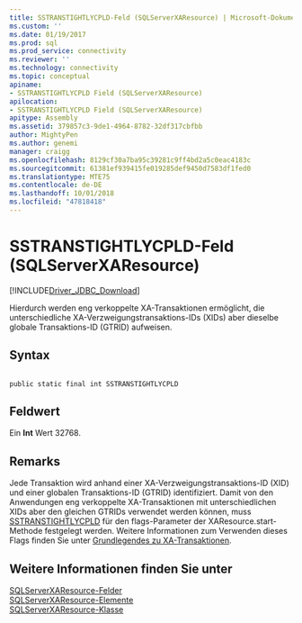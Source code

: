```yaml
---
title: SSTRANSTIGHTLYCPLD-Feld (SQLServerXAResource) | Microsoft-Dokumentation
ms.custom: ''
ms.date: 01/19/2017
ms.prod: sql
ms.prod_service: connectivity
ms.reviewer: ''
ms.technology: connectivity
ms.topic: conceptual
apiname:
- SSTRANSTIGHTLYCPLD Field (SQLServerXAResource)
apilocation:
- SSTRANSTIGHTLYCPLD Field (SQLServerXAResource)
apitype: Assembly
ms.assetid: 379857c3-9de1-4964-8782-32df317cbfbb
author: MightyPen
ms.author: genemi
manager: craigg
ms.openlocfilehash: 8129cf30a7ba95c39281c9ff4bd2a5c0eac4183c
ms.sourcegitcommit: 61381ef939415fe019285def9450d7583df1fed0
ms.translationtype: MTE75
ms.contentlocale: de-DE
ms.lasthandoff: 10/01/2018
ms.locfileid: "47818418"
---
```

# <a name="sstranstightlycpld-field-sqlserverxaresource"></a>SSTRANSTIGHTLYCPLD-Feld (SQLServerXAResource)
[!INCLUDE[Driver_JDBC_Download](../../../includes/driver_jdbc_download.md)]

  Hierdurch werden eng verkoppelte XA-Transaktionen ermöglicht, die unterschiedliche XA-Verzweigungstransaktions-IDs (XIDs) aber dieselbe globale Transaktions-ID (GTRID) aufweisen.  
  
## <a name="syntax"></a>Syntax  
  
```  
  
public static final int SSTRANSTIGHTLYCPLD  
```  
  
## <a name="field-value"></a>Feldwert  
 Ein **Int** Wert 32768.  
  
## <a name="remarks"></a>Remarks  
 Jede Transaktion wird anhand einer XA-Verzweigungstransaktions-ID (XID) und einer globalen Transaktions-ID (GTRID) identifiziert. Damit von den Anwendungen eng verkoppelte XA-Transaktionen mit unterschiedlichen XIDs aber den gleichen GTRIDs verwendet werden können, muss [SSTRANSTIGHTLYCPLD](../../../connect/jdbc/reference/sstranstightlycpld-field-sqlserverxaresource.md) für den flags-Parameter der XAResource.start-Methode festgelegt werden. Weitere Informationen zum Verwenden dieses Flags finden Sie unter [Grundlegendes zu XA-Transaktionen](../../../connect/jdbc/understanding-xa-transactions.md).  
  
## <a name="see-also"></a>Weitere Informationen finden Sie unter  
 [SQLServerXAResource-Felder](../../../connect/jdbc/reference/sqlserverxaresource-fields.md)   
 [SQLServerXAResource-Elemente](../../../connect/jdbc/reference/sqlserverxaresource-members.md)   
 [SQLServerXAResource-Klasse](../../../connect/jdbc/reference/sqlserverxaresource-class.md)  
  
  
